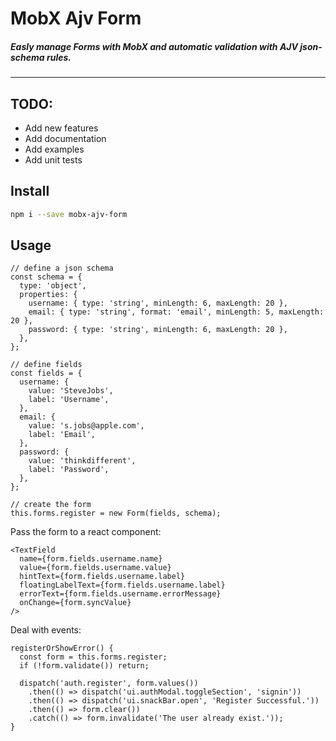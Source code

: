 # MobX Ajv Form

##### Easly manage Forms with MobX and automatic validation with AJV json-schema rules.

---

## TODO:

- Add new features
- Add documentation
- Add examples
- Add unit tests

## Install

```bash
npm i --save mobx-ajv-form
```

## Usage

```
// define a json schema
const schema = {
  type: 'object',
  properties: {
    username: { type: 'string', minLength: 6, maxLength: 20 },
    email: { type: 'string', format: 'email', minLength: 5, maxLength: 20 },
    password: { type: 'string', minLength: 6, maxLength: 20 },
  },
};

// define fields
const fields = {
  username: {
    value: 'SteveJobs',
    label: 'Username',
  },
  email: {
    value: 's.jobs@apple.com',
    label: 'Email',
  },
  password: {
    value: 'thinkdifferent',
    label: 'Password',
  },
};

// create the form
this.forms.register = new Form(fields, schema);
```

Pass the form to a react component:

````
<TextField
  name={form.fields.username.name}
  value={form.fields.username.value}
  hintText={form.fields.username.label}
  floatingLabelText={form.fields.username.label}
  errorText={form.fields.username.errorMessage}
  onChange={form.syncValue}
/>
````

Deal with events:

```
registerOrShowError() {
  const form = this.forms.register;
  if (!form.validate()) return;

  dispatch('auth.register', form.values())
    .then(() => dispatch('ui.authModal.toggleSection', 'signin'))
    .then(() => dispatch('ui.snackBar.open', 'Register Successful.'))
    .then(() => form.clear())
    .catch(() => form.invalidate('The user already exist.'));
}
```
